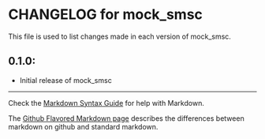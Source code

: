 # CHANGELOG for mock_smsc

This file is used to list changes made in each version of mock_smsc.

## 0.1.0:

* Initial release of mock_smsc

- - -
Check the [Markdown Syntax Guide](http://daringfireball.net/projects/markdown/syntax) for help with Markdown.

The [Github Flavored Markdown page](http://github.github.com/github-flavored-markdown/) describes the differences between markdown on github and standard markdown.
